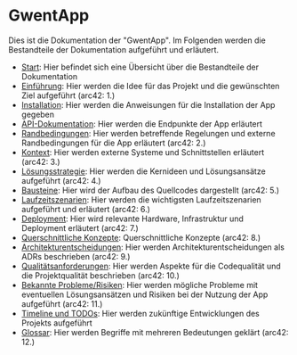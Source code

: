 # GwentApp

Dies ist die Dokumentation der "GwentApp". Im Folgenden werden die Bestandteile der Dokumentation aufgeführt und erläutert.

- [Start](index.md): Hier befindet sich eine Übersicht über die Bestandteile der Dokumentation
- [Einführung](einfuhrung.md): Hier werden die Idee für das Projekt und die gewünschten Ziel aufgeführt (arc42: 1.)
- [Installation](installation.md): Hier werden die Anweisungen für die Installation der App gegeben 
- [API-Dokumentation](api_dokumentation.md): Hier werden die Endpunkte der App erläutert
- [Randbedingungen](randbedingungen.md): Hier werden betreffende Regelungen und externe Randbedingungen für die App erläutert (arc42: 2.) 
- [Kontext](kontext.md): Hier werden externe Systeme und Schnittstellen erläutert (arc42: 3.)
- [Lösungsstrategie](lösungsstrategie.md): Hier werden die Kernideen und Lösungsansätze aufgeführt (arc42: 4.) 
- [Bausteine](baustein.md): Hier wird der Aufbau des Quellcodes dargestellt (arc42: 5.)
- [Laufzeitszenarien](laufzeitszenarien.md): Hier werden die wichtigsten Laufzeitszenarien aufgeführt und erläutert (arc42: 6.)
- [Deployment](verteilungssicht.md): Hier wird relevante Hardware, Infrastruktur und Deployment erläutert (arc42: 7.)
- [Querschnittliche Konzepte](querschnitt.md): Querschnittliche Konzepte (arc42: 8.)
- [Architekturentscheidungen](architektur.md): Hier werden Architekturentscheidungen als ADRs beschrieben  (arc42: 9.)
- [Qualitätsanforderungen](qualitätsanforderungen.md): Hier werden Aspekte für die Codequalität und die Projektqualität beschrieben (arc42: 10.)
- [Bekannte Probleme/Risiken](probleme_risiken.md): Hier werden mögliche Probleme mit eventuellen Lösungsansätzen und Risiken bei der Nutzung der App aufgeführt (arc42: 11.)
- [Timeline und TODOs](timeline_todos.md): Hier werden zukünftige Entwicklungen des Projekts aufgeführt 
- [Glossar](glossar.md): Hier werden Begriffe mit mehreren Bedeutungen geklärt (arc42: 12.)
<!--- [ADRs](adr.md): Hier werden Bestimmte Entscheidungen in dem Projekt aufgeführt und erläutert--> 
<!-- - [Lizenz](lizenz.md): Hier ist die Lizenz für das Projekt zu finden -->